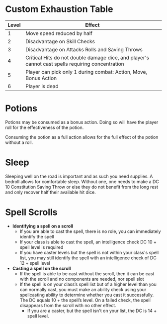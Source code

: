 # Custom Exhaustion Table

| Level | Effect                                                                                           |
| ----- | ------------------------------------------------------------------------------------------------ |
| 1     | Move speed reduced by half                                                                       |
| 2     | Disadvantage on Skill Checks                                                                     |
| 3     | Disadvantage on Attacks Rolls and Saving Throws                                                  |
| 4     | Critical Hits do not double damage dice, and player's cannot cast spells requiring concentration |
| 5     | Player can pick only 1 during combat: Action, Move, Bonus Action                                 |
| 6     | Player is dead                                                                                   |

# Potions
Potions may be consumed as a bonus action. Doing so will have the player roll for the effectiveness of the potion.

Consuming the potion as a full action allows for the full effect of the potion without a roll.

# Sleep
Sleeping well on the road is important and as such you need supplies. A bedroll allows for comfortable sleep. Without one, one needs to make a DC 10 Constitution Saving Throw or else they do not benefit from the long rest and only recover half their available hit dice.

# Spell Scrolls
- **Identifying a spell on a scroll**
	- If you are able to cast the spell, there is no role, you can immediately identify the spell
	- If your class is able to cast the spell, an intelligence check DC 10 + spell level is required
	- If  you have caster levels but the spell is not within your class's spell list, you may still identify the spell with an intelligence check of DC 12 + spell level
- **Casting a spell on the scroll**
	- If the spell is able to be cast without the scroll, then it can be cast with the scroll and no components are needed, nor spell slot
	- If the spell is on your class’s spell list but of a higher level than you can normally cast, you must make an ability check using your spellcasting ability to determine whether you cast it successfully. The DC equals 10 + the spell’s level. On a failed check, the spell disappears from the scroll with no other effect.
		- If you are a caster, but the spell isn't on your list, the DC is 14 + spell level.